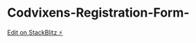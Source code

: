 # Codvixens-Registration-Form-

[Edit on StackBlitz ⚡️](https://stackblitz.com/edit/web-platform-nwwegr)
